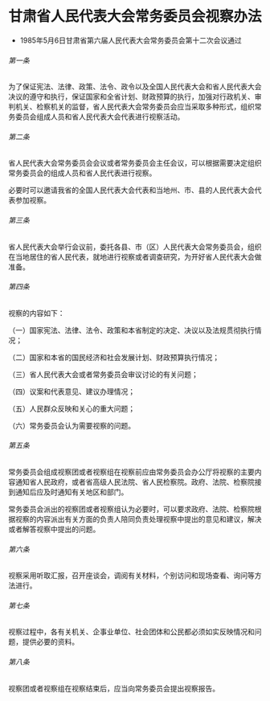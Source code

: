 # 甘肃省人民代表大会常务委员会视察办法

- 1985年5月6日甘肃省第六届人民代表大会常务委员会第十二次会议通过

<!-- INFO END -->

###### 第一条

为了保证宪法、法律、政策、法令、政令以及全国人民代表大会和省人民代表大会决议的遵守和执行，保证国家和全省计划、财政预算的执行，加强对行政机关、审判机关、检察机关的监督，省人民代表大会常务委员会应当采取多种形式，组织常务委员会组成人员和省人民代表大会代表进行视察活动。

###### 第二条

省人民代表大会常务委员会会议或者常务委员会主任会议，可以根据需要决定组织常务委员会的组成人员和省人民代表进行视察。

必要时可以邀请我省的全国人民代表大会代表和当地州、市、县的人民代表大会代表参加视察。

###### 第三条

省人民代表大会举行会议前，委托各县、市（区）人民代表大会常务委员会，组织在当地居住的省人民代表，就地进行视察或者调查研究，为开好省人民代表大会做准备。

###### 第四条

视察的内容如下：

（一）国家宪法、法律、法令、政策和本省制定的决定、决议以及法规贯彻执行情况；

（二）国家和本省的国民经济和社会发展计划、财政预算执行情况；

（三）省人民代表大会或者常务委员会审议讨论的有关问题；

（四）议案和代表意见、建议办理情况；

（五）人民群众反映和关心的重大问题；

（六）常务委员会认为需要视察的问题。

###### 第五条

常务委员会组成视察团或者视察组在视察前应由常务委员会办公厅将视察的主要内容通知省人民政府，或者省高级人民法院、省人民检察院。政府、法院、检察院接到通知后应及时通知有关地区和部门。

常务委员会派出的视察团或者视察组认为必要时，可以要求政府、法院、检察院根据视察的内容派出有关方面的负责人陪同负责处理视察中提出的意见和建议，解决或者解答视察中提出的问题。

###### 第六条

视察采用听取汇报，召开座谈会，调阅有关材料，个别访问和现场查看、询问等方法进行。

###### 第七条

视察过程中，各有关机关、企事业单位、社会团体和公民都必须如实反映情况和问题，提供必要的资料。

###### 第八条

视察团或者视察组在视察结束后，应当向常务委员会提出视察报告。
